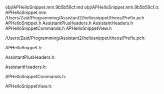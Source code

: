 obj/APHelloSnippet.mm.9b5b59cf.md obj/APHelloSnippet.mm.9b5b59cf.o: \
  APHelloSnippet.mm \
  /Users/Zaid/Programming/Assistant2/hellosnippet/theos/Prefix.pch \
  APHelloSnippet.h AssistantPlusHeaders.h AssistantHeaders.h \
  APHelloSnippetCommands.h APHelloSnippetView.h

/Users/Zaid/Programming/Assistant2/hellosnippet/theos/Prefix.pch:

APHelloSnippet.h:

AssistantPlusHeaders.h:

AssistantHeaders.h:

APHelloSnippetCommands.h:

APHelloSnippetView.h:
